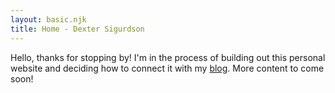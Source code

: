 ```yaml
---
layout: basic.njk
title: Home - Dexter Sigurdson
---
```


Hello, thanks for stopping by! I'm in the process of building out this 
personal website and deciding how to connect it with my [blog](https://deathtaxoffbyone.blog). More content to come soon!
